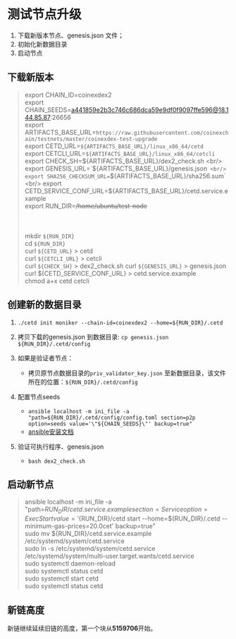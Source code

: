 # 测试节点升级

1. 下载新版本节点、genesis.json 文件；
2. 初始化新数据目录
3. 启动节点


## 下载新版本
> export CHAIN_ID=coinexdex2 <br/>
> export CHAIN_SEEDS=a441859e2b3c746c686dca59e9df0f9097ffe596@18.144.85.87:26656  <br/>
> export ARTIFACTS_BASE_URL=`https://raw.githubusercontent.com/coinexchain/testnets/master/coinexdex-test-upgrade` <br/>
> export CETD_URL=`${ARTIFACTS_BASE_URL}/linux_x86_64/cetd` <br/>
> export CETCLI_URL=`${ARTIFACTS_BASE_URL}/linux_x86_64/cetcli` <br/>
> export CHECK_SH=${ARTIFACTS_BASE_URL}/dex2_check.sh <br/>
> export GENESIS_URL=`${ARTIFACTS_BASE_URL}/genesis.json` <br/>
> export SHA256_CHECKSUM_URL=`${ARTIFACTS_BASE_URL}/sha256.sum` <br/>
> export CETD_SERVICE_CONF_URL=${ARTIFACTS_BASE_URL}/cetd.service.example <br/>
> export RUN_DIR=~~/home/ubuntu/test-node~~ <br/>
>  <br/> 
> <br/>
> <br/>
> mkdir `${RUN_DIR}` <br/>
> cd `${RUN_DIR}` <br/>
> curl `${CETD_URL}` >  cetd <br/>
> curl `${CETCLI_URL}` > cetcli <br/>
> curl `${CHECK_SH}` > dex2_check.sh
> curl `${GENESIS_URL}` > genesis.json <br/>
> curl ${CETD_SERVICE_CONF_URL} > cetd.service.example <br/>
> chmod a+x cetd cetcli <br/>



## 创建新的数据目录

1. `./cetd init moniker --chain-id=coinexdex2 --home=${RUN_DIR}/.cetd`
2. 拷贝下载的genesis.json 到数据目录: `cp genesis.json ${RUN_DIR}/.cetd/config`
3. 如果是验证者节点：

    *   拷贝原节点数据目录的`priv_validator_key.json` 至新数据目录，该文件所在的位置：`${RUN_DIR}/.cetd/config`
4. 配置节点seeds

   *    `ansible localhost -m ini_file -a "path=${RUN_DIR}/.cetd/config/config.toml section=p2p option=seeds value='\"${CHAIN_SEEDS}\"' backup=true"`
   *   [ansible安装文档](https://docs.ansible.com/ansible/latest/installation_guide/intro_installation.html#installing-ansible-on-ubuntu)
5. 验证可执行程序、genesis.json
   *  `bash dex2_check.sh`


    
## 启动新节点    

> ansible localhost -m ini_file -a "path=${RUN_DIR}/cetd.service.example section=Service option=ExecStart value='${RUN_DIR}/cetd start --home=${RUN_DIR}/.cetd --minimum-gas-prices=20.0cet' backup=true"<br>
> sudo mv ${RUN_DIR}/cetd.service.example /etc/systemd/system/cetd.service <br>
> sudo ln -s /etc/systemd/system/cetd.service /etc/systemd/system/multi-user.target.wants/cetd.service <br>
> sudo systemctl daemon-reload  <br>
> sudo systemctl status cetd  <br>
> sudo systemctl start cetd  <br>
> sudo systemctl status cetd  <br>

## 新链高度

新链继续延续旧链的高度，第一个块从**5159706**开始。


